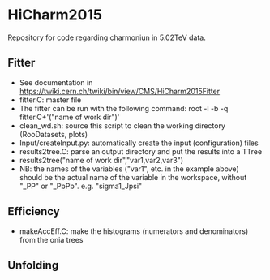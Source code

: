 # HiCharm2015
Repository for code regarding charmoniun in 5.02TeV data.

## Fitter
* See documentation in https://twiki.cern.ch/twiki/bin/view/CMS/HiCharm2015Fitter
* fitter.C: master file
 * The fitter can be run with the following command:  root -l -b -q fitter.C+'("name of work dir")' 
* clean_wd.sh: source this script to clean the working directory (RooDatasets, plots)
* Input/createInput.py: automatically create the input (configuration) files
* results2tree.C: parse an output directory and put the results into a TTree
 * results2tree("name of work dir","var1,var2,var3")
 * NB: the names of the variables ("var1", etc. in the example above) should be the actual name of the variable in the workspace, without "\_PP" or "\_PbPb". e.g. "sigma1\_Jpsi"

## Efficiency
* makeAccEff.C: make the histograms (numerators and denominators) from the onia trees

## Unfolding

